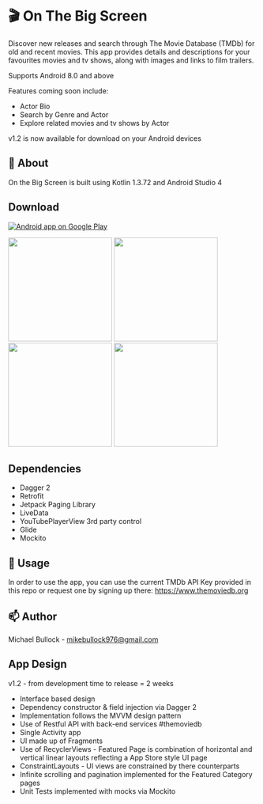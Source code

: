 # 
# 🎬 On The Big Screen

Discover new releases and search through The Movie Database (TMDb) for old and recent movies. This app provides details and descriptions for your favourites movies and tv shows, along with images and links to film trailers.

Supports Android 8.0 and above

Features coming soon include:
- Actor Bio
- Search by Genre and Actor
- Explore related movies and tv shows by Actor

v1.2 is now available for download on your Android devices 

## 🔎 About

On the Big Screen is built using Kotlin 1.3.72 and Android Studio 4

## Download

<a href="https://play.google.com/store/apps/details?id=com.mike976.onthebigscreen">
  <img alt="Android app on Google Play" src="https://developer.android.com/images/brand/en_app_rgb_wo_45.png" />
</a>

<br />

<p>
   
   <img src="https://user-images.githubusercontent.com/63581689/85455089-7bccdf00-b595-11ea-97f7-54e10cb803ca.png" width="210">
   
   <img src="https://user-images.githubusercontent.com/63581689/85455128-84251a00-b595-11ea-8982-42947b130607.png" width="210">
   
   <img src="https://user-images.githubusercontent.com/63581689/85455181-91420900-b595-11ea-9588-dfddb4d29823.png" width="210">
   
   <img src="https://user-images.githubusercontent.com/63581689/85455191-92733600-b595-11ea-9a6d-de7ce4e56f25.png" width="210">
</p>

## Dependencies
- Dagger 2
- Retrofit
- Jetpack Paging Library
- LiveData
- YouTubePlayerView 3rd party control
- Glide
- Mockito


## 🔧 Usage

In order to use the app, you can use the current TMDb API Key provided in this repo or request one by signing up there:
https://www.themoviedb.org


## 📫 Author

Michael Bullock - <mikebullock976@gmail.com>


## App Design

v1.2 - from development time to release = 2 weeks

- Interface based design
- Dependency constructor & field injection via Dagger 2
- Implementation follows the MVVM design pattern
- Use of Restful API with back-end services #themoviedb
- Single Activity app 
- UI made up of Fragments
- Use of RecyclerViews - Featured Page is combination of horizontal and vertical linear layouts reflecting a App Store style UI page
- ConstraintLayouts - UI views are constrained by there counterparts
- Infinite scrolling and pagination implemented for the Featured Category pages
- Unit Tests implemented with mocks via Mockito



